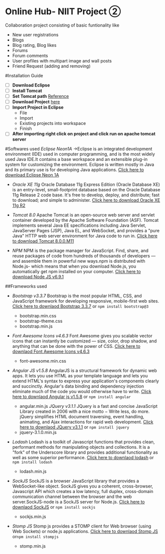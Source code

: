 # Online Hub- NIIT Project ②
 Collaboration project consisting of basic funtionality like
 - New user registrations
 - Blogs
 - Blog rating, Blog likes
 - Forums
 - Forum comments
 - User profiles with multipart image and wall posts
 - Friend Request (adding and removing)
 
 #Installation Guide
 
 - [ ] **Download Eclipse**
 - [ ] **Install Tomcat** 
 - [ ] **Set Tomcat path**  [Reference](https://struts2spring.wordpress.com/2009/09/22/setting-the-java_home-catalina_home-environment-variable-on-windows/)
 - [ ] **Download Project** [here](https://github.com/kdheeraj4995/Babblers/archive/master.zip)
 - [ ] **Import Project in Eclipse**
 	- File
 	- Import
 	- Existing projects into workspace
 	- Finish
 - [ ] **After importing right click on project and click run on apache tomcat server**
 
 #Softwares used
 *Eclipse Neon1A*
 	->Eclipse is an integrated development environment (IDE) used in computer programming, and is the most widely used Java IDE.It contains a base workspace and an extensible plug-in system for customizing the environment. Eclipse is written mostly in Java and its primary use is for developing Java applications.
    [Click here to download Eclipse Neon 1A](http://www.eclipse.org/downloads/download.php?file=/technology/epp/downloads/release/neon/1a/eclipse-jee-neon-1a-win32-x86_64.zip&mirror_id=1109)
   
 -	*Oracle XE 11g*
 	Oracle Database 11g Express Edition (Oracle Database XE) is an entry-level, small-footprint database based on the Oracle Database 11g Release 2 code base. It's free to develop, deploy, and distribute; fast to download; and simple to administer.
    [Click here to download Oracle XE 11g R2](http://download.oracle.com/otn/nt/oracle11g/xe/OracleXE112_Win64.zip)
 
 -	*Tomcat 8.0*
 	Apache Tomcat is an open-source web server and servlet container developed by the Apache Software Foundation (ASF). Tomcat implements several Java EE specifications including Java Servlet, JavaServer Pages (JSP), Java EL, and WebSocket, and provides a "pure Java" HTTP web server environment for Java code to run in.
 	[Click here to download Tomcat 8.0.0.M11](http://redrockdigimark.com/apachemirror/tomcat/tomcat-8/v8.0.0.M11/bin/apache-tomcat-8.0.0.M11-windows-x64.zip)
 
 -	*NPM*
 	NPM is the package manager for JavaScript. Find, share, and reuse packages of code from hundreds of thousands of developers — and assemble them in powerful new     ways.npm is distributed with Node.js- which means that when you download Node.js, you automatically get npm installed on your computer.
  	[Click here to download Node JS v6.9.1](https://nodejs.org/dist/v6.9.1/node-v6.9.1-x64.msi)
 
 ##Frameworks used
 -	*Bootstrap v3.3.7*
 	Bootstrap is the most popular HTML, CSS, and JavaScript framework for developing  	  responsive, mobile-first web sites. [Click here to downlaod Bootstrap 3.3.7](https://github.com/twbs/bootstrap/releases/download/v3.3.7/bootstrap-3.3.7-dist.zip) or `npm install bootstrap@3`
 	- bootstrap.min.css
 	- bootstrap-theme.css
 	- bootstrap.min.js
 
 - *Font Awesome Icons v4.6.3*
 	Font Awesome gives you scalable vector icons that can instantly be customized —    	   size, color, drop shadow, and anything that can be done with the power of CSS.
    [Click here to downlaod Font Awesome Icons v4.6.3](http://fontawesome.io/assets/font-awesome-4.6.3.zip)
    - font-awesome.min.css
 
 - *Angular JS v1.5.8*
 	AngularJS is a structural framework for dynamic web apps. It lets you use HTML as your template language and lets you extend HTML's syntax to express your application's components clearly and succinctly. Angular's data binding and dependency injection eliminate much of the code you would otherwise have to write. [Click here to downlaod Angular js v1.5.8](https://ajax.googleapis.com/ajax/libs/angularjs/1.5.8/angular.min.js) or `npm install angular` 
 	- angular.min.js
  *JQuery v3.1.1*
 	JQuery is a fast and concise JavaScript Library created in 2006 with a nice motto − Write less, do more. jQuery simplifies HTML document traversing, event handling, animating, and Ajax interactions for rapid web development. [Click here to downlaod JQuery v3.1.1](https://code.jquery.com/jquery-3.1.1.min.js) or `npm install jquery`
 	- jquery-3.1.0.min.js
 
 -	*Lodash*
 Lodash is a toolkit of Javascript functions that provides clean, performant methods for manipulating objects and collections. It is a "fork" of the Underscore library and provides additional functionality as well as some superior performance. [Click here to downlaod lodash](https://raw.githubusercontent.com/lodash/lodash/4.16.4/dist/lodash.js) or `npm install lodash`
 	- lodash.min.js
 
 -	*SockJS*
 	SockJS is a browser JavaScript library that provides a WebSocket-like object. SockJS gives you a coherent, cross-browser, Javascript API which creates a low latency, full duplex, cross-domain communication channel between the browser and the web server.SockJS-node is a SockJS server for Node.js. [Click here to downlaod SockJS](http://cdn.sockjs.org/sockjs-0.3.4.min.js) or `npm install sockjs`
 	- sockjs.min.js
 
 - *Stomp JS*
 	Stomp js provides a STOMP client for Web browser (using Web Sockets) or node.js applications.
  [Click here to downlaod Stomp JS](https://raw.githubusercontent.com/jmesnil/stomp-websocket/master/lib/stomp.min.js) or`npm install stompjs`
 	- stomp.min.js
 	
 
